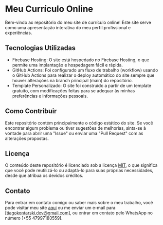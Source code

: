 # Meu Currículo Online

Bem-vindo ao repositório do meu site de currículo online! Este site serve como uma apresentação interativa do meu perfil profissional e experiências.

## Tecnologias Utilizadas

- Firebase Hosting: O site está hospedado no Firebase Hosting, o que permite uma implantação e hospedagem fácil e rápida.
- GitHub Actions: Foi configurado um fluxo de trabalho (workflow) usando o GitHub Actions para realizar o deploy automático do site sempre que houver alterações na branch principal (main) do repositório.
- Template Personalizado: O site foi construído a partir de um template gratuito, com modificações feitas para se adequar às minhas preferências e informações pessoais.

## Como Contribuir

Este repositório contém principalmente o código estático do site. Se você encontrar algum problema ou tiver sugestões de melhorias, sinta-se à vontade para abrir uma "Issue" ou enviar uma "Pull Request" com as alterações propostas.

## Licença

O conteúdo deste repositório é licenciado sob a licença [MIT](LICENSE), o que significa que você pode reutilizá-lo ou adaptá-lo para suas próprias necessidades, desde que atribua os devidos créditos.

## Contato

Para entrar em contato comigo ou saber mais sobre o meu trabalho, você pode visitar meu site [aqui](https://tiago-kontarski-site.web.app) ou me enviar um e-mail para [tiagokontarski.dev@gmail.com], ou entrar em contato pelo WhatsApp no número [+55 47997180559]. 

